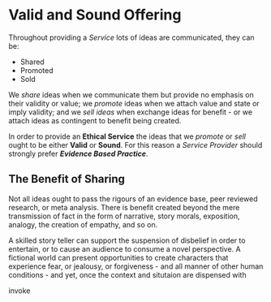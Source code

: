 # Valid and Sound Offering

Throughout providing a *Service* lots of ideas are communicated, they can be:

* Shared
* Promoted
* Sold

We *share* ideas when we communicate them but provide no emphasis on their validity or value; we *promote* ideas when we attach value and state or imply validity; and we *sell ideas* when exchange ideas for benefit - or we attach ideas as contingent to benefit being created.

In order to provide an **Ethical Service** the ideas that we *promote* or *sell* ought to be either **Valid** or **Sound**. For this reason a *Service Provider* should strongly prefer ***Evidence Based Practice***.

## The Benefit of Sharing

Not all ideas ought to pass the rigours of an evidence base, peer reviewed research, or meta analysis. There is benefit created beyond the mere transmission of fact in the form of narrative, story morals, exposition, analogy, the creation of empathy, and so on.

A skilled story teller can support the suspension of disbelief in order to entertain, or to cause an audience to consume a novel perspective. A fictional world can present opportunities to create characters that experience fear, or jealousy, or forgiveness - and all manner of other human conditions - and yet, once the context and situtaion are dispensed with

 invoke
<!--stackedit_data:
eyJoaXN0b3J5IjpbMTU4OTAzNzgxNywtNDUxNzkzOTUwLC0xOD
M1MjcyNjc5XX0=
-->